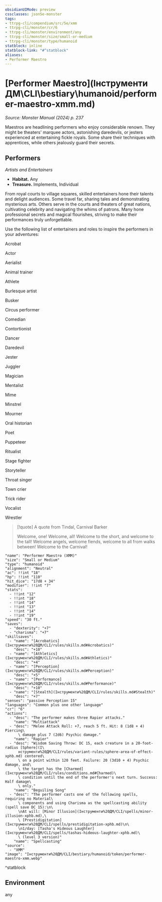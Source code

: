 ```yaml
---
obsidianUIMode: preview
cssclasses: json5e-monster
tags:
- ttrpg-cli/compendium/src/5e/xmm
- ttrpg-cli/monster/cr/6
- ttrpg-cli/monster/environment/any
- ttrpg-cli/monster/size/small-or-medium
- ttrpg-cli/monster/type/humanoid
statblock: inline
statblock-link: "#^statblock"
aliases:
- Performer Maestro
---
```

# [Performer Maestro](Інструменти ДМ\CLI\bestiary\humanoid/performer-maestro-xmm.md)
*Source: Monster Manual (2024) p. 237*  

Maestros are headlining performers who enjoy considerable renown. They might be theaters' marquee actors, astonishing daredevils, or jesters experienced at entertaining fickle royals. Some share their techniques with apprentices, while others jealously guard their secrets.

## Performers

*Artists and Entertainers*

- **Habitat.** Any  
- **Treasure.** Implements, Individual  

From royal courts to village squares, skilled entertainers hone their talents and delight audiences. Some travel far, sharing tales and demonstrating mysterious arts. Others serve in the courts and theaters of great nations, cultivating celebrity and navigating the whims of patrons. Many hone professional secrets and magical flourishes, striving to make their performances truly unforgettable.

Use the following list of entertainers and roles to inspire the performers in your adventures:

Acrobat

Actor

Aerialist

Animal trainer

Athlete

Burlesque artist

Busker

Circus performer

Comedian

Contortionist

Dancer

Daredevil

Jester

Juggler

Magician

Mentalist

Mime

Minstrel

Mourner

Oral historian

Poet

Puppeteer

Ritualist

Stage fighter

Storyteller

Throat singer

Town crier

Trick rider

Vocalist

Wrestler

> [!quote] A quote from Tindal, Carnival Barker  
> 
> Welcome, one! Welcome, all! Welcome to the short, and welcome to the tall! Welcome angels, welcome fiends, welcome to all from walks between! Welcome to the Carnival!


```statblock
"name": "Performer Maestro (XMM)"
"size": "Small or Medium"
"type": "humanoid"
"alignment": "Neutral"
"ac": !!int "18"
"hp": !!int "110"
"hit_dice": "17d8 + 34"
"modifier": !!int "7"
"stats":
  - !!int "12"
  - !!int "18"
  - !!int "14"
  - !!int "13"
  - !!int "14"
  - !!int "19"
"speed": "30 ft."
"saves":
  - "dexterity": "+7"
  - "charisma": "+7"
"skillsaves":
  - "name": "[Acrobatics](Інструменти%20ДМ/CLI/rules/skills.md#Acrobatics)"
    "desc": "+10"
  - "name": "[Athletics](Інструменти%20ДМ/CLI/rules/skills.md#Athletics)"
    "desc": "+4"
  - "name": "[Perception](Інструменти%20ДМ/CLI/rules/skills.md#Perception)"
    "desc": "+5"
  - "name": "[Performance](Інструменти%20ДМ/CLI/rules/skills.md#Performance)"
    "desc": "+10"
  - "name": "[Stealth](Інструменти%20ДМ/CLI/rules/skills.md#Stealth)"
    "desc": "+7"
"senses": "passive Perception 15"
"languages": "Common plus one other language"
"cr": "6"
"actions":
  - "desc": "The performer makes three Rapier attacks."
    "name": "Multiattack"
  - "desc": "Melee Attack Roll: +7, reach 5 ft. Hit: 8 (1d8 + 4) Piercing\
      \ damage plus 7 (2d6) Psychic damage."
    "name": "Rapier"
  - "desc": "Wisdom Saving Throw: DC 15, each creature in a 20-foot-radius [Sphere](І\
      нструменти%20ДМ/CLI/rules/variant-rules/sphere-area-of-effect-xphb.md) centered\
      \ on a point within 120 feet. Failure: 20 (3d10 + 4) Psychic damage, and\
      \ the target has the [Charmed](Інструменти%20ДМ/CLI/rules/conditions.md#Charmed)\
      \ condition until the end of the performer's next turn. Success: Half damage\
      \ only."
    "name": "Beguiling Song"
  - "desc": "The performer casts one of the following spells, requiring no Material\
      \ components and using Charisma as the spellcasting ability (spell save DC 15):\n\
      \nAt will: [Minor Illusion](Інструменти%20ДМ/CLI/spells/minor-illusion-xphb.md),\
      \ [Prestidigitation](Інструменти%20ДМ/CLI/spells/prestidigitation-xphb.md)\n\
      \n1/day: [Tasha's Hideous Laughter](Інструменти%20ДМ/CLI/spells/tashas-hideous-laughter-xphb.md)\
      \ (level 3 version)"
    "name": "Spellcasting"
"source":
  - "XMM"
"image": "Інструменти%20ДМ/CLI/bestiary/humanoid/token/performer-maestro-xmm.webp"
```
^statblock

## Environment

any